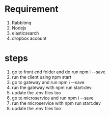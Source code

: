 # Requirement

1. Rabbitmq
2. Nodejs
3. elasticsearch
4. dropbox account

# steps

1. go to front end folder and do run npm i --save
2. run the client using npm start
3. go to gateway and run npm i --save
4. run the gateway with npm run start:dev
5. update the .env files too
6. go to microservice and run npm i --save
7. run the microservice with npm run start:dev
8. update the .env files too
